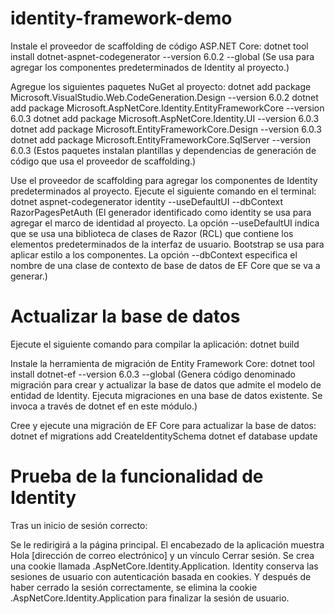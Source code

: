 # identity-framework-demo

Instale el proveedor de scaffolding de código ASP.NET Core:
dotnet tool install dotnet-aspnet-codegenerator --version 6.0.2 --global
(Se usa para agregar los componentes predeterminados de Identity al proyecto.)

Agregue los siguientes paquetes NuGet al proyecto:
dotnet add package Microsoft.VisualStudio.Web.CodeGeneration.Design --version 6.0.2
dotnet add package Microsoft.AspNetCore.Identity.EntityFrameworkCore --version 6.0.3
dotnet add package Microsoft.AspNetCore.Identity.UI --version 6.0.3
dotnet add package Microsoft.EntityFrameworkCore.Design --version 6.0.3
dotnet add package Microsoft.EntityFrameworkCore.SqlServer --version 6.0.3
(Estos paquetes instalan plantillas y dependencias de generación de código que usa el proveedor de scaffolding.)

Use el proveedor de scaffolding para agregar los componentes de Identity predeterminados al proyecto. Ejecute el siguiente comando en el terminal:
dotnet aspnet-codegenerator identity --useDefaultUI --dbContext RazorPagesPetAuth
(El generador identificado como identity se usa para agregar el marco de identidad al proyecto.
La opción --useDefaultUI indica que se usa una biblioteca de clases de Razor (RCL) que contiene los elementos predeterminados de la interfaz de usuario. Bootstrap se usa para aplicar estilo a los componentes.
La opción --dbContext especifica el nombre de una clase de contexto de base de datos de EF Core que se va a generar.)

# Actualizar la base de datos

Ejecute el siguiente comando para compilar la aplicación:
dotnet build

Instale la herramienta de migración de Entity Framework Core:
dotnet tool install dotnet-ef --version 6.0.3 --global
(Genera código denominado migración para crear y actualizar la base de datos que admite el modelo de entidad de Identity.
Ejecuta migraciones en una base de datos existente.
Se invoca a través de dotnet ef en este módulo.)

Cree y ejecute una migración de EF Core para actualizar la base de datos:
dotnet ef migrations add CreateIdentitySchema
dotnet ef database update

# Prueba de la funcionalidad de Identity
Tras un inicio de sesión correcto:

Se le redirigirá a la página principal.
El encabezado de la aplicación muestra Hola [dirección de correo electrónico] y un vínculo Cerrar sesión.
Se crea una cookie llamada .AspNetCore.Identity.Application. Identity conserva las sesiones de usuario con autenticación basada en cookies. Y después de haber cerrado la sesión correctamente, se elimina la cookie .AspNetCore.Identity.Application para finalizar la sesión de usuario.

